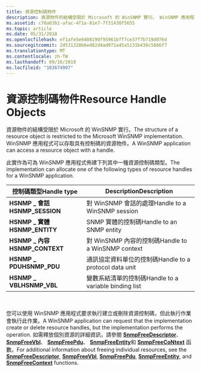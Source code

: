 ```yaml
---
title: 資源控制碼物件
description: 資源物件的結構受限於 Microsoft 的 WinSNMP 實行。 WinSNMP 應用程式可以存取具有控制碼的資源物件。
ms.assetid: c70a03b1-afac-4f1a-81e7-7f31430f5655
ms.topic: article
ms.date: 05/31/2018
ms.openlocfilehash: ef1afe5e6488190f95961bff7ce37f7b719d076d
ms.sourcegitcommit: 2d531328b6ed82d4ad971a45a5131b430c5866f7
ms.translationtype: MT
ms.contentlocale: zh-TW
ms.lasthandoff: 09/16/2019
ms.locfileid: "103674907"
---
```

# <a name="resource-handle-objects"></a><span data-ttu-id="e5683-104">資源控制碼物件</span><span class="sxs-lookup"><span data-stu-id="e5683-104">Resource Handle Objects</span></span>

<span data-ttu-id="e5683-105">資源物件的結構受限於 Microsoft 的 WinSNMP 實行。</span><span class="sxs-lookup"><span data-stu-id="e5683-105">The structure of a resource object is restricted to the Microsoft WinSNMP implementation.</span></span> <span data-ttu-id="e5683-106">WinSNMP 應用程式可以存取具有控制碼的資源物件。</span><span class="sxs-lookup"><span data-stu-id="e5683-106">A WinSNMP application can access a resource object with a handle.</span></span>

<span data-ttu-id="e5683-107">此實作為可為 WinSNMP 應用程式佈建下列其中一種資源控制碼類型。</span><span class="sxs-lookup"><span data-stu-id="e5683-107">The implementation can allocate one of the following types of resource handles for a WinSNMP application.</span></span>

| <span data-ttu-id="e5683-108">控制碼類型</span><span class="sxs-lookup"><span data-stu-id="e5683-108">Handle type</span></span>        | <span data-ttu-id="e5683-109">Description</span><span class="sxs-lookup"><span data-stu-id="e5683-109">Description</span></span>                       |
|--------------------|-----------------------------------|
| <span data-ttu-id="e5683-110">**HSNMP \_ 會話**</span><span class="sxs-lookup"><span data-stu-id="e5683-110">**HSNMP\_SESSION**</span></span> | <span data-ttu-id="e5683-111">對 WinSNMP 會話的處理</span><span class="sxs-lookup"><span data-stu-id="e5683-111">Handle to a WinSNMP session</span></span>       |
| <span data-ttu-id="e5683-112">**HSNMP \_ 實體**</span><span class="sxs-lookup"><span data-stu-id="e5683-112">**HSNMP\_ENTITY**</span></span>  | <span data-ttu-id="e5683-113">SNMP 實體的控制碼</span><span class="sxs-lookup"><span data-stu-id="e5683-113">Handle to an SNMP entity</span></span>          |
| <span data-ttu-id="e5683-114">**HSNMP \_ 內容**</span><span class="sxs-lookup"><span data-stu-id="e5683-114">**HSNMP\_CONTEXT**</span></span> | <span data-ttu-id="e5683-115">對 WinSNMP 內容的控制碼</span><span class="sxs-lookup"><span data-stu-id="e5683-115">Handle to a WinSNMP context</span></span>       |
| <span data-ttu-id="e5683-116">**HSNMP \_ PDU**</span><span class="sxs-lookup"><span data-stu-id="e5683-116">**HSNMP\_PDU**</span></span>     | <span data-ttu-id="e5683-117">通訊協定資料單位的控制碼</span><span class="sxs-lookup"><span data-stu-id="e5683-117">Handle to a protocol data unit</span></span>    |
| <span data-ttu-id="e5683-118">**HSNMP \_ VBL**</span><span class="sxs-lookup"><span data-stu-id="e5683-118">**HSNMP\_VBL**</span></span>     | <span data-ttu-id="e5683-119">變數系結清單的控制碼</span><span class="sxs-lookup"><span data-stu-id="e5683-119">Handle to a variable binding list</span></span> |



 

<span data-ttu-id="e5683-120">您可以使用 WinSNMP 應用程式要求執行建立或刪除資源控制碼，但此執行作業會執行此作業。</span><span class="sxs-lookup"><span data-stu-id="e5683-120">A WinSNMP application can request that the implementation create or delete resource handles, but the implementation performs the operation.</span></span> <span data-ttu-id="e5683-121">如需釋放個別資源的詳細資訊，請參閱 [**SnmpFreeDescriptor**](/windows/desktop/api/Winsnmp/nf-winsnmp-snmpfreedescriptor)、 [**SnmpFreeVbl**](/windows/desktop/api/Winsnmp/nf-winsnmp-snmpfreevbl)、 [**SnmpFreePdu**](/windows/desktop/api/Winsnmp/nf-winsnmp-snmpfreepdu)、 [**SnmpFreeEntity**](/windows/desktop/api/Winsnmp/nf-winsnmp-snmpfreeentity)和 [**SnmpFreeCoNtext**](/windows/desktop/api/Winsnmp/nf-winsnmp-snmpfreecontext) 函數。</span><span class="sxs-lookup"><span data-stu-id="e5683-121">For additional information about freeing individual resources, see the [**SnmpFreeDescriptor**](/windows/desktop/api/Winsnmp/nf-winsnmp-snmpfreedescriptor), [**SnmpFreeVbl**](/windows/desktop/api/Winsnmp/nf-winsnmp-snmpfreevbl), [**SnmpFreePdu**](/windows/desktop/api/Winsnmp/nf-winsnmp-snmpfreepdu), [**SnmpFreeEntity**](/windows/desktop/api/Winsnmp/nf-winsnmp-snmpfreeentity), and [**SnmpFreeContext**](/windows/desktop/api/Winsnmp/nf-winsnmp-snmpfreecontext) functions.</span></span>

 

 




